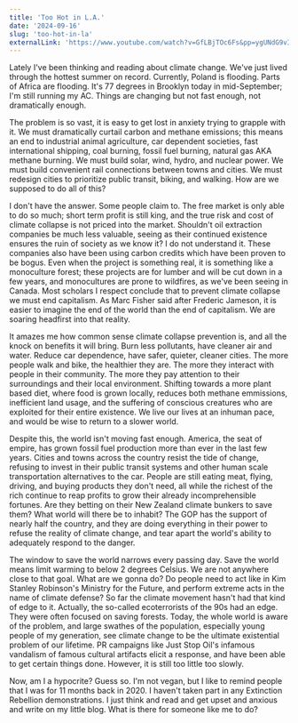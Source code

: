 ```yaml
---
title: 'Too Hot in L.A.'
date: '2024-09-16'
slug: 'too-hot-in-la'
externalLink: 'https://www.youtube.com/watch?v=GfLBjTOc6Fs&pp=ygUNdG9vIGhvdCBpbiBsYQ%3D%3D'
---
```


Lately I've been thinking and reading about climate change. We've just lived through the
hottest summer on record. Currently, Poland is flooding. Parts of Africa are flooding. It's 77
degrees in Brooklyn today in mid-September; I'm still running my AC. Things are changing but
not fast enough, not dramatically enough.

The problem is so vast, it is easy to get lost in anxiety trying to grapple with it. We must
dramatically curtail carbon and methane emissions; this means an end to industrial animal
agriculture, car dependent societies, fast international shipping, coal burning, fossil fuel
burning, natural gas AKA methane burning. We must build solar, wind, hydro, and nuclear power.
We must build convenient rail connections between towns and cities. We must redesign cities to
prioritize public transit, biking, and walking. How are we supposed to do all of this?

I don't have the answer. Some people claim to. The free market is only able to do so much;
short term profit is still king, and the true risk and cost of climate collapse is not priced
into the market. Shouldn't oil extraction companies be much less valuable, seeing as their
continued existence ensures the ruin of society as we know it? I do not understand it. These
companies also have been using carbon credits which have been proven to be bogus. Even when
the project is something real, it is something like a monoculture forest; these projects are
for lumber and will be cut down in a few years, and monocultures are prone to wildfires, as
we've been seeing in Canada. Most scholars I respect conclude that to prevent climate collapse
we must end capitalism. As Marc Fisher said after Frederic Jameson, it is easier to imagine
the end of the world than the end of capitalism. We are soaring headfirst into that reality.

It amazes me how common sense climate collapse prevention is, and all the knock on benefits it
will bring. Burn less pollutants, have cleaner air and water. Reduce car dependence, have
safer, quieter, cleaner cities. The more people walk and bike, the healthier they are. The
more they interact with people in their community. The more they pay attention to their
surroundings and their local environment. Shifting towards a more plant based diet, where food
is grown locally, reduces both methane emmissions, inefficient land usage, and the suffering
of conscious creatures who are exploited for their entire existence. We live our lives at an
inhuman pace, and would be wise to return to a slower world.

Despite this, the world isn't moving fast enough. America, the seat of empire, has grown
fossil fuel production more than ever in the last few years. Cities and towns across the
country resist the tide of change, refusing to invest in their public transit systems and
other human scale transportation alternatives to the car. People are still eating meat,
flying, driving, and buying products they don't need, all while the richest of the rich
continue to reap profits to grow their already incomprehensible fortunes. Are they betting on
their New Zealand climate bunkers to save them? What world will there be to inhabit? The GOP
has the support of nearly half the country, and they are doing everything in their power to
refuse the reality of climate change, and tear apart the world's ability to adequately respond
to the danger.

The window to save the world narrows every passing day. Save the world means limit warming to
below 2 degrees Celsius. We are not anywhere close to that goal. What are we gonna do? Do
people need to act like in Kim Stanley Robinson's Ministry for the Future, and perform extreme
acts in the name of climate defense? So far the climate movement hasn't had that kind of edge
to it. Actually, the so-called ecoterrorists of the 90s had an edge. They were often focused
on saving forests. Today, the whole world is aware of the problem, and large swathes of the
population, especially young people of my generation, see climate change to be the ultimate
existential problem of our lifetime. PR campaigns like Just Stop Oil's infamous vandalism of
famous cultural artifacts elicit a response, and have been able to get certain things done.
However, it is still too little too slowly.

Now, am I a hypocrite? Guess so. I'm not vegan, but I like to remind people that I was for 11
months back in 2020. I haven't taken part in any Extinction Rebellion demonstrations. I just
think and read and get upset and anxious and write on my little blog. What is there for
someone like me to do?
